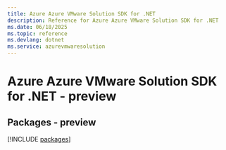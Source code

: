 ```yaml
---
title: Azure Azure VMware Solution SDK for .NET
description: Reference for Azure Azure VMware Solution SDK for .NET
ms.date: 06/18/2025
ms.topic: reference
ms.devlang: dotnet
ms.service: azurevmwaresolution
---
```

# Azure Azure VMware Solution SDK for .NET - preview
## Packages - preview
[!INCLUDE [packages](azure-vmware-solution-index.md)]